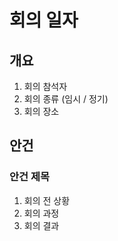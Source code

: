 # 회의 일자

## 개요

1.  회의 참석자
2.  회의 종류 (임시 / 정기)
3.  회의 장소

## 안건

### 안건 제목

1.  회의 전 상황
2.  회의 과정
3.  회의 결과
